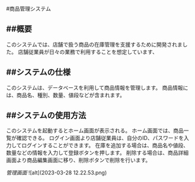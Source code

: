 #商品管理システム

##概要
---
このシステムでは、店舗で扱う商品の在庫管理を支援するために開発されました。
店舗従業員が日々の業務で利用することを想定しています、

##システムの仕様
---
このシステムは、データベースを利用して商品情報を管理します。
商品情報には、商品名、種別、数量、値段などが含まれます。

##システムの使用方法
---
このシステムを起動するとホーム画面が表示される。
ホーム画面では、商品一覧が確認できる。
ログイン画面より店舗従業員は、自分のID、パスワードを入力してログインすることができます。
在庫を追加する場合は、商品名や値段、数量などの情報を入力して登録ボタンを押します。
削除する場合は、商品詳細画面より商品編集画面に移り、削除ボタンで削除を行います。

*管理画面*
![alt](2023-03-28 12.22.53.png)
